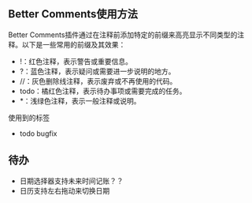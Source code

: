 ## Better Comments使用方法
Better Comments插件通过在注释前添加特定的前缀来高亮显示不同类型的注释。以下是一些常用的前缀及其效果：

- !：红色注释，表示警告或重要信息。
- ?：蓝色注释，表示疑问或需要进一步说明的地方。
- //：灰色删除线注释，表示废弃或不再使用的代码。
- todo：橘红色注释，表示待办事项或需要完成的任务。
- *：浅绿色注释，表示一般注释或说明。

使用到的标签
- todo bugfix


## 待办
- 日期选择器支持未来时间记账？？
- 日历支持左右拖动来切换日期